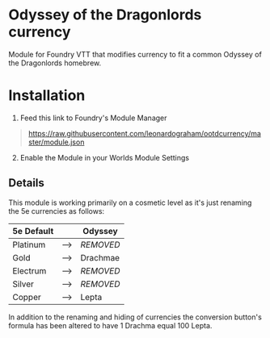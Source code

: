 # Odyssey of the Dragonlords currency
Module for Foundry VTT that modifies currency to fit a common Odyssey of the Dragonlords homebrew.

# Installation
1. Feed this link to Foundry's Module Manager
 > https://raw.githubusercontent.com/leonardograham/ootdcurrency/master/module.json
 
 2. Enable the Module in your Worlds Module Settings
 
 ## Details
 This module is working primarily on a cosmetic level as it's just renaming the 5e currencies as follows:


5e Default| |Odyssey
--- | --- | ---
Platinum|-->|*REMOVED*
Gold|-->|Drachmae
Electrum|-->|*REMOVED*
Silver|-->|*REMOVED*
Copper|-->|Lepta
     
In addition to the renaming and hiding of currencies the conversion button's formula has been altered to have 1 Drachma equal 100 Lepta.
